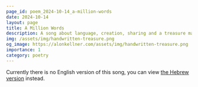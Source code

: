 ```yaml
---
page_id: poem_2024-10-14_a-million-words
date: 2024-10-14
layout: page
title: A Million Words
description: A song about language, creation, sharing and a treasure made of words
img: /assets/img/handwritten-treasure.png
og_image: https://alonkellner.com/assets/img/handwritten-treasure.png
importance: 1
category: poetry
---
```


Currently there is no English version of this song, you can view [the Hebrew version]({{site.baseurl}}/he-il{{page.url}}) instead.
